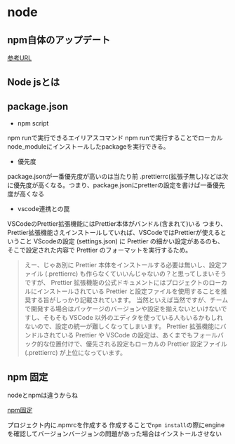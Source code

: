 # node


## npm自体のアップデート

[参考URL](https://qiita.com/n0bisuke/items/b2704b6ebb84f21c03c1)

## Node jsとは

## package.json


- npm script

npm runで実行できるエイリアスコマンド
npm runで実行することでローカルnode_moduleにインストールしたpackageを実行できる。

- 優先度

package.jsonが一番優先度が高いのは当たり前
.prettierrc(拡張子無し)などは次に優先度が高くなる。つまり、package.jsonにpretterの設定を書けば一番優先度が高くなる

- vscode連携との罠

VSCodeのPrettier拡張機能にはPrettier本体がバンドル(含まれて)いる
つまり、Prettier拡張機能さえインストールしていれば、VSCodeではPrettierが使えるということ
VScodeの設定 (settings.json) に Prettier の細かい設定があるのも、そこで設定された内容で Prettier のフォーマットを実行するため。

>えー、じゃあ別に Prettier 本体をインストールする必要は無いし、設定ファイル (.prettierrc) も作らなくていいんじゃないの？と思ってしまいそうですが、 Prettier 拡張機能の公式ドキュメントにはプロジェクトのローカルにインストールされている Prettier と設定ファイルを使用することを推奨する旨がしっかり記載されています。
>当然といえば当然ですが、チームで開発する場合はパッケージのバージョンや設定を揃えないといけないですし、そもそも VSCode 以外のエディタを使っている人もいるかもしれないので、設定の統一が難しくなってしまいます。
>Prettier 拡張機能にバンドルされている Prettier や VSCode の設定は、あくまでもフォールバック的な位置付けで、優先される設定もローカルの Prettier 設定ファイル (.prettierrc) が上位になっています。


## npm 固定

nodeとnpmは違うからね

[npm固定](https://qiita.com/hirorock/items/3a98a43f38aec39aab4f)

プロジェクト内に.npmrcを作成する
作成することで`npm install`の際にengineを確認してバージョンバージョンの問題があった場合はインストールさせない
